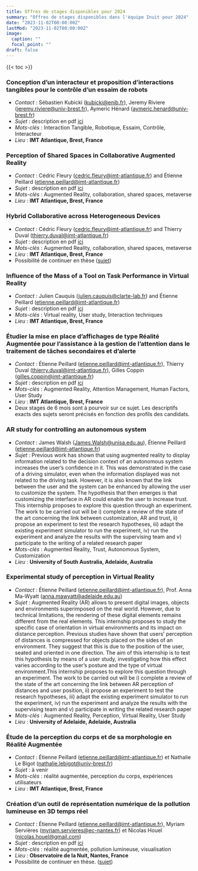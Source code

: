 ```yaml
---
title: Offres de stages disponibles pour 2024
summary: "Offres de stages disponibles dans l'équipe Inuit pour 2024"
date: "2023-11-02T00:00:00Z"
lastMod: "2023-11-02T00:00:00Z"
image:
  caption: ""
  focal_point: ""
draft: false
---
```


{{< toc >}}

### Conception d’un interacteur et proposition d’interactions tangibles pour le contrôle d’un essaim de robots
- *Contact* : Sébastien Kubicki (kubicki@enib.fr), Jeremy Riviere (jeremy.riviere@univ-brest.fr), Aymeric Hénard (aymeric.henard@univ-brest.fr)
- *Sujet* : description en pdf [ici](https://siia.univ-brest.fr/w/images/7/71/2023_09_28-Sujet_Stage_ARTUISIS.pdf) 
- *Mots-clés* : Interaction Tangible, Robotique, Essaim, Contrôle, Interacteur
- *Lieu* : **IMT Atlantique, Brest, France**

### Perception of Shared Spaces in Collaborative Augmented Reality
- *Contact* : Cédric Fleury (cedric.fleury@imt-atlantique.fr) and Étienne Peillard (etienne.peillard@imt-atlantique.fr)
- *Sujet* : description en pdf [ici](https://www.etiennepeillard.com/job-offers/inuitinternships/Internship_ARSpaces.pdf)
- *Mots-clés* : Augmented Reality, collaboration, shared spaces, metaverse
- *Lieu* : **IMT Atlantique, Brest, France**

### Hybrid Collaborative across Heterogeneous Devices
- *Contact* : Cédric Fleury (cedric.fleury@imt-atlantique.fr) and Thierry Duval (thierry.duval@imt-atlantique.fr)
- *Sujet* : description en pdf [ici](https://www.etiennepeillard.com/job-offers/inuitinternships/Internship_HeterogenousCollab.pdf)
- *Mots-clés* : Augmented Reality, collaboration, shared spaces, metaverse
- *Lieu* : **IMT Atlantique, Brest, France**
- Possibilité de continuer en thèse ([sujet](link))

### Influence of the Mass of a Tool on Task Performance in Virtual Reality
- *Contact* : Julien Cauquis (julien.cauquis@clarte-lab.fr) and Étienne Peillard (etienne.peillard@imt-atlantique.fr)
- *Sujet* : description en pdf [ici](https://www.etiennepeillard.com/job-offers/inuitinternships/InternshipOffer-InfluenceOfWeight.pdf)
- *Mots-clés* : Virtual reality, User study, Interaction techniques
- *Lieu* : **IMT Atlantique, Brest, France**

### Étudier la mise en place d’affichages de type Réalité Augmentée pour l’assistance à la gestion de l’attention dans le traitement de tâches secondaires et d’alerte
- *Contact* : Étienne Peillard (etienne.peillard@imt-atlantique.fr), Thierry Duval (thierry.duval@imt-atlantique.fr), Gilles Coppin (gilles.coppin@imt-atlantique.fr)
- *Sujet* : description en pdf [ici](https://siia.univ-brest.fr/w/images/4/4d/Stages_PARAPOU2.pdf)
- *Mots-clés* : Augmented Reality, Attention Management, Human Factors, User Study
- *Lieu* : **IMT Atlantique, Brest, France**
- Deux stages de 6 mois sont à pourvoir sur ce sujet. Les descriptifs exacts des sujets seront précisés en fonction des profils des candidats.

### AR study for controlling an autonomous system
- *Contact* : James Walsh (James.Walsh@unisa.edu.au), Étienne Peillard (etienne.peillard@imt-atlantique.fr)
- *Sujet* : Previous work has shown that using augmented reality to display information related to the decision context of an autonomous system increases the user’s confidence in it. This was demonstrated in the case of a driving simulator, even when the information displayed was not related to the driving task. However, it is also known that the link between the user and the system can be enhanced by allowing the user to customize the system. The hypothesis that then emerges is that customizing the interface in AR could enable the user to increase trust.  This internship proposes to explore this question through an experiment. The work to be carried out will be i) complete a review of the state of the art concerning the link between customization, AR and trust, ii) propose an experiment to test the research hypotheses, iii) adapt the existing experiment simulator to run the experiment, iv) run the experiment and analyze the results with the supervising team and v) participate to the writing of a related research paper
- *Mots-clés* : Augmented Reality, Trust, Autonomous System, Customization
- *Lieu* : **University of South Australia, Adelaide, Australia**

### Experimental study of perception in Virtual Reality
- *Contact* : Étienne Peillard (etienne.peillard@imt-atlantique.fr), Prof. Anna Ma-Wyatt (anna.mawyatt@adelaide.edu.au)
- *Sujet* : Augmented Reality (AR) allows to present digital images, objects and environments superimposed on the real world. However, due to technical limitations, the rendering of these digital elements remains different from the real elements. This internship proposes to study the specific case of orientation in virtual environments and its impact on distance perception. Previous studies have shown that users’ perception of distances is compressed for objects placed on the sides of an environment. They suggest that this is due to the position of the user, seated and oriented in one direction. The aim of this internship is to test this hypothesis by means of a user study, investigating how this effect varies according to the user’s posture and the type of virtual environment.This internship proposes to explore this question through an experiment. The work to be carried out will be i) complete a review of the state of the art concerning the link between AR perception of distances and user position, ii) propose an experiment to test the research hypotheses, iii) adapt the existing experiment simulator to run the experiment, iv) run the experiment and analyze the results with the supervising team and v) participate in writing the related research paper
- *Mots-clés* : Augmented Reality, Perception, Virtual Reality, User Study
- *Lieu* : **University of Adelaide, Adelaide, Australia**

### Étude de la perception du corps et de sa morphologie en Réalité Augmentée
- *Contact* : Étienne Peillard (etienne.peillard@imt-atlantique.fr) et Nathalie Le Bigot (nathalie.lebigot@univ-brest.fr)
- *Sujet* : à venir
- *Mots-clés* : réalité augmentée, perception du corps, expériences utilisateurs
- *Lieu* : **IMT Atlantique, Brest, France**

### Création d’un outil de représentation numérique de la pollution lumineuse en 3D temps réel
- *Contact* : Étienne Peillard (etienne.peillard@imt-atlantique.fr), Myriam Servières (myriam.servieres@ec-nantes.fr) et Nicolas Houel (nicolas.houel@gmail.com)
- *Sujet* : description en pdf [ici](https://www.etiennepeillard.com/job-offers/inuitinternships/observatoireNuitIntern.pdf)
- *Mots-clés* : réalité augmentée, pollution lumineuse, visualisation
- *Lieu* : **Observatoire de la Nuit, Nantes, France**
- Possibilité de continuer en thèse. ([sujet](https://www.etiennepeillard.com/job-offers/inuitphds/#perception-and-representation-of-city-lighting-and-night-time-atmospheres-in-augmented-reality))